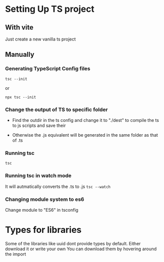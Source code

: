 # Setting Up TS project

## With vite

Just create a new vanilla ts project

## Manually

### Generating TypeScript Config files

`tsc --init`

or

`npx tsc --init`

### Change the output of TS to specific folder

- Find the outdir in the ts config and change it to "./dest" to compile the ts to js scripts and save their

- Otherwise the .js equivalent will be generated in the same folder as that of .ts

### Running tsc

`tsc`

### Running tsc in watch mode

It will autmatically converts the .ts to .js
`tsc --watch`

### Changing module system to es6

Change module to "ES6" in tsconfig

# Types for libraries

Some of the libraries like uuid dont provide types by default. Either download it or write your own
You can download them by hovering around the import
